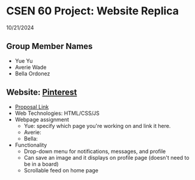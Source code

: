 # CSEN 60 Project: Website Replica
10/21/2024

## Group Member Names
- Yue Yu
- Averie Wade
- Bella Ordonez

## Website: [Pinterest](https://www.pinterest.com/)
- [Proposal Link](https://docs.google.com/document/d/1k5RWvpCp9m8WIHBlrXB07HcTt4HL1CaMLoKw54mloek/edit?usp=sharing)
- Web Technologies: HTML/CSS/JS
- Webpage assignment
  - Yue: specify which page you're working on and link it here.
  - Averie:
  - Bella:
- Functionality
  - Drop-down menu for notifications, messages, and profile
  - Can save an image and it displays on profile page (doesn't need to be in a board)
  - Scrollable feed on home page
